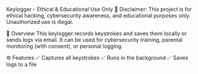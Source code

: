 Keylogger - Ethical & Educational Use Only
🚨 Disclaimer: This project is for ethical hacking, cybersecurity awareness, and educational purposes only. Unauthorized use is illegal.

📌 Overview
This keylogger records keystrokes and saves them locally or sends logs via email. It can be used for cybersecurity training, parental monitoring (with consent), or personal logging.

⚙️ Features
✅ Captures all keystrokes
✅ Runs in the background
✅ Saves logs to a file
